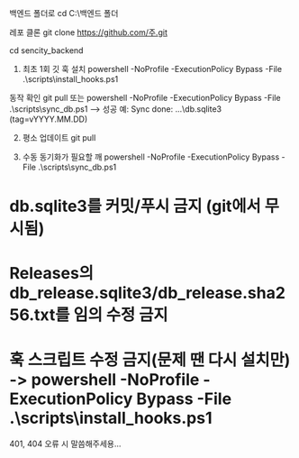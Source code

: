 백엔드 폴더로 
cd C:\백엔드 폴더

레포 클론
git clone https://github.com/주.git

cd sencity_backend

1. 최초 1회
깃 훅 설치
powershell -NoProfile -ExecutionPolicy Bypass -File .\scripts\install_hooks.ps1

동작 확인
git pull
또는 
powershell -NoProfile -ExecutionPolicy Bypass -File .\scripts\sync_db.ps1
--> 성공 예: Sync done: ...\db.sqlite3 (tag=vYYYY.MM.DD)

2. 평소 업데이트
git pull

3. 수동 동기화가 필요할 깨
powershell -NoProfile -ExecutionPolicy Bypass -File .\scripts\sync_db.ps1

# db.sqlite3를 커밋/푸시 금지 (git에서 무시됨)
# Releases의 db_release.sqlite3/db_release.sha256.txt를 임의 수정 금지
# 훅 스크립트 수정 금지(문제 땐 다시 설치만) -> powershell -NoProfile -ExecutionPolicy Bypass -File .\scripts\install_hooks.ps1

401, 404 오류 시 말씀해주세용...
